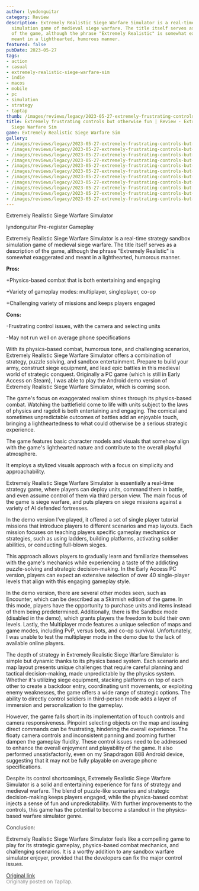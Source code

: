 ```yaml
---
author: lyndonguitar
category: Review
description: Extremely Realistic Siege Warfare Simulator is a real-time strategy sandbox
  simulation game of medieval siege warfare. The title itself serves as a description
  of the game, although the phrase "Extremely Realistic" is somewhat exaggerated and
  meant in a lighthearted, humorous manner.
featured: false
pubDate: 2023-05-27
tags:
- action
- casual
- extremely-realistic-siege-warfare-sim
- indie
- macos
- mobile
- pc
- simulation
- strategy
- taptap
thumb: /images/reviews/legacy/2023-05-27-extremely-frustrating-controls-but-otherwise-fun--review---extremely-realistic-siege-warf-0.avif
title: Extremely frustrating controls but otherwise fun | Review - Extremely Realistic
  Siege Warfare Sim
game: Extremely Realistic Siege Warfare Sim
gallery:
- /images/reviews/legacy/2023-05-27-extremely-frustrating-controls-but-otherwise-fun--review---extremely-realistic-siege-warf-0.avif
- /images/reviews/legacy/2023-05-27-extremely-frustrating-controls-but-otherwise-fun--review---extremely-realistic-siege-warf-1.avif
- /images/reviews/legacy/2023-05-27-extremely-frustrating-controls-but-otherwise-fun--review---extremely-realistic-siege-warf-2.avif
- /images/reviews/legacy/2023-05-27-extremely-frustrating-controls-but-otherwise-fun--review---extremely-realistic-siege-warf-3.avif
- /images/reviews/legacy/2023-05-27-extremely-frustrating-controls-but-otherwise-fun--review---extremely-realistic-siege-warf-4.avif
- /images/reviews/legacy/2023-05-27-extremely-frustrating-controls-but-otherwise-fun--review---extremely-realistic-siege-warf-5.avif
- /images/reviews/legacy/2023-05-27-extremely-frustrating-controls-but-otherwise-fun--review---extremely-realistic-siege-warf-6.avif
- /images/reviews/legacy/2023-05-27-extremely-frustrating-controls-but-otherwise-fun--review---extremely-realistic-siege-warf-7.avif
- /images/reviews/legacy/2023-05-27-extremely-frustrating-controls-but-otherwise-fun--review---extremely-realistic-siege-warf-8.avif
- /images/reviews/legacy/2023-05-27-extremely-frustrating-controls-but-otherwise-fun--review---extremely-realistic-siege-warf-9.avif
- /images/reviews/legacy/2023-05-27-extremely-frustrating-controls-but-otherwise-fun--review---extremely-realistic-siege-warf-10.avif
---
```

Extremely Realistic Siege Warfare Simulator

lyndonguitar
Pre-register
Gameplay

Extremely Realistic Siege Warfare Simulator is a real-time strategy sandbox simulation game of medieval siege warfare. The title itself serves as a description of the game, although the phrase "Extremely Realistic" is somewhat exaggerated and meant in a lighthearted, humorous manner.


**Pros:**


+Physics-based combat that is both entertaining and engaging

+Variety of gameplay modes: multiplayer, singleplayer, co-op

+Challenging variety of missions and keeps players engaged


**Cons:**


-Frustrating control issues, with the camera and selecting units

-May not run well on average phone specifications

With its physics-based combat, humorous tone, and challenging scenarios, Extremely Realistic Siege Warfare Simulator offers a combination of strategy, puzzle solving, and sandbox entertainment. Prepare to build your army, construct siege equipment, and lead epic battles in this medieval world of strategic conquest. Originally a PC game (which is still in Early Access on Steam), I was able to play the Android demo version of Extremely Realistic Siege Warfare Simulator, which is coming soon.

The game's focus on exaggerated realism shines through its physics-based combat. Watching the battlefield come to life with units subject to the laws of physics and ragdoll is both entertaining and engaging. The comical and sometimes unpredictable outcomes of battles add an enjoyable touch, bringing a lightheartedness to what could otherwise be a serious strategic experience.

The game features basic character models and visuals that somehow align with the game's lighthearted nature and contribute to the overall playful atmosphere.

It employs a stylized visuals approach with a focus on simplicity and approachability.

Extremely Realistic Siege Warfare Simulator is essentially a real-time strategy game, where players can deploy units, command them in battle, and even assume control of them via third person view. The main focus of the game is siege warfare, and puts players on siege missions against a variety of AI defended fortresses.

In the demo version I’ve played, it offered a set of single player tutorial missions that introduce players to different scenarios and map layouts. Each mission focuses on teaching players specific gameplay mechanics or strategies, such as using ladders, building platforms, activating soldier abilities, or conducting full-blown sieges.

This approach allows players to gradually learn and familiarize themselves with the game's mechanics while experiencing a taste of the addicting puzzle-solving and strategic decision-making. In the Early Access PC version, players can expect an extensive selection of over 40 single-player levels that align with this engaging gameplay style.

In the demo version, there are several other modes seen, such as Encounter, which can be described as a Skirmish edition of the game. In this mode, players have the opportunity to purchase units and items instead of them being predetermined. Additionally, there is the Sandbox mode (disabled in the demo), which grants players the freedom to build their own levels. Lastly, the Multiplayer mode features a unique selection of maps and game modes, including PvP, versus bots, and co-op survival. Unfortunately, I was unable to test the multiplayer mode in the demo due to the lack of available online players.

The depth of strategy in Extremely Realistic Siege Warfare Simulator is simple but dynamic thanks to its physics based system. Each scenario and map layout presents unique challenges that require careful planning and tactical decision-making, made unpredictable by the physics system. Whether it's utilizing siege equipment, stacking platforms on top of each other to create a backdoor entry, coordinating unit movements, or exploiting enemy weaknesses, the game offers a wide range of strategic options. The ability to directly control soldiers in third-person mode adds a layer of immersion and personalization to the gameplay.

However, the game falls short in its implementation of touch controls and camera responsiveness. Pinpoint selecting objects on the map and issuing direct commands can be frustrating, hindering the overall experience. The floaty camera controls and inconsistent panning and zooming further dampen the gameplay fluidity. These control issues need to be addressed to enhance the overall enjoyment and playability of the game. It also performed unsatisfactorily, even on my Snapdragon 888 Android device, suggesting that it may not be fully playable on average phone specifications.

Despite its control shortcomings, Extremely Realistic Siege Warfare Simulator is a solid and entertaining experience for fans of strategy and medieval warfare. The blend of puzzle-like scenarios and strategic decision-making keeps players engaged, while the physics-based combat injects a sense of fun and unpredictability. With further improvements to the controls, this game has the potential to become a standout in the physics-based warfare simulator genre.

Conclusion:

Extremely Realistic Siege Warfare Simulator feels like a compelling game to play for its strategic gameplay, physics-based combat mechanics, and challenging scenarios. It is a worthy addition to any sandbox warfare simulator enjoyer, provided that the developers can fix the major control issues.

[Original link](https://www.taptap.io/post/5671800)<br><span style="font-size: 0.95em; color: #888;">Originally posted on TapTap.</span>